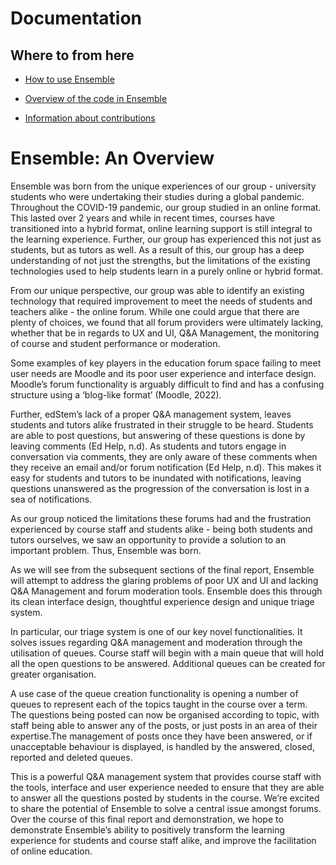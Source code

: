 
# Documentation

## Where to from here

* [How to use Ensemble](./usage/README.md)

* [Overview of the code in Ensemble](./code/README.md)

* [Information about contributions](./contributions/README.md)

# Ensemble: An Overview

Ensemble was born from the unique experiences of our group - university
students who were undertaking their studies during a global pandemic.
Throughout the COVID-19 pandemic, our group studied in an online format.
This lasted over 2 years and while in recent times, courses have transitioned
into a hybrid format, online learning support is still integral to the learning
experience. Further, our group has experienced this not just as students, but
as tutors as well. As a result of this, our group has a deep understanding of
not just the strengths, but the limitations of the existing technologies used
to help students learn in a purely online or hybrid format.

From our unique perspective, our group was able to identify an existing
technology that required improvement to meet the needs of students and teachers
alike - the online forum. While one could argue that there are plenty of
choices, we found that all forum providers were ultimately lacking, whether
that be in regards to UX and UI, Q&A Management, the monitoring of course and
student performance or moderation.

Some examples of key players in the education forum space failing to meet user
needs are Moodle and its poor user experience and interface design. Moodle’s
forum functionality is arguably difficult to find and has a confusing structure
using a ‘blog-like format’ (Moodle, 2022).

Further, edStem’s lack of a proper Q&A management system, leaves students and
tutors alike frustrated in their struggle to be heard. Students are able to
post questions, but answering of these questions is done by leaving comments
(Ed Help, n.d). As students and tutors engage in conversation via comments,
they are only aware of these comments when they receive an email and/or forum
notification (Ed Help, n.d). This makes it easy for students and tutors to be
inundated with notifications, leaving questions unanswered as the progression
of the conversation is lost in a sea of notifications.

As our group noticed the limitations these forums had and the frustration
experienced by course staff and students alike - being both students and
tutors ourselves, we saw an opportunity to provide a solution to an important
problem. Thus, Ensemble was born.

As we will see from the subsequent sections of the final report, Ensemble will
attempt to address the glaring problems of poor UX and UI and lacking Q&A
Management and forum moderation tools. Ensemble does this through its clean
interface design, thoughtful experience design and unique triage system.

In particular, our triage system is one of our key novel functionalities. It
solves issues regarding Q&A management and moderation through the utilisation
of queues. Course staff will begin with a main queue that will hold all the
open questions to be answered. Additional queues can be created for greater
organisation.

A use case of the queue creation functionality is opening a number of queues to
represent each of the topics taught in the course over a term. The questions
being posted can now be organised according to topic, with staff being able to
answer any of the posts, or just posts in an area of their expertise.The
management of posts once they have been answered, or if unacceptable behaviour
is displayed, is handled by the answered, closed, reported and deleted queues.

This is a powerful Q&A management system that provides course staff with the
tools, interface and user experience needed to ensure that they are able to
answer all the questions posted by students in the course. We’re excited to
share the potential of Ensemble to solve a central issue amongst forums. Over
the course of this final report and demonstration, we hope to demonstrate
Ensemble’s ability to positively transform the learning experience for students
and course staff alike, and improve the facilitation of online education.
